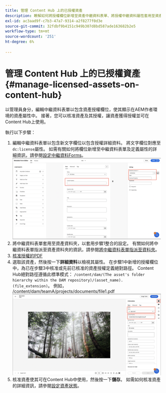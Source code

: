 ```yaml
---
title: 管理 Content Hub 上的已授權資產
description: 瞭解如何將授權欄位新增至資產中繼資料表單、將授權中繼資料屬性套用至資產資料夾，以及核准具有授權的資產以供使用。
exl-id: ac3aad9f-c7b3-47a7-9314-a2f8277f0d3e
source-git-commit: 32fdbf9b4151c949b307d8bd587ade163682b2e5
workflow-type: tm+mt
source-wordcount: '251'
ht-degree: 6%

---
```


# 管理 Content Hub 上的已授權資產 {#manage-licensed-assets-on-content-hub}

以管理員身分，編輯中繼資料表單以包含資產授權欄位，使其顯示在AEM作者環境的資產屬性中。 接著，您可以核准資產及其授權，讓資產獲得授權並可在Content Hub上使用。

執行以下步驟：

1. 編輯中繼資料表單以包含新文字欄位以包含授權詳細資料。 將文字欄位對應至`dc:license`屬性。 如需有關如何將欄位新增至中繼資料表單及定義屬性的詳細資訊，請參閱[設定中繼資料Forms](/help/assets/metadata-assets-view.md#metadata-forms)。
   ![zip解壓縮](/help/assets/assets/metadata-form-edit.png)
1. 將中繼資料表單套用至資產資料夾，以套用步驟1整合的設定。 有關如何將中繼資料表單指派至資產資料夾的資訊，請參閱[將中繼資料表單指派至資料夾](/help/assets/metadata-assets-view.md#metadata-forms)。
1. [核准授權的PDF](/help/assets/manage-organize-assets-view.md#set-asset-status)
1. 選取該資產，然後按一下&#x200B;**詳細資料**&#x200B;以檢視其屬性。 在步驟1中新增的授權欄位中，為已在步驟3中核准或先前已核准的資產授權定義絕對路徑。 Content Hub絕對路徑遵循此標準模式： `/content/dam/(The asset's folder hierarchy within the DAM repository)/(asset_name).(file_extension)`。 例如， /content/dam/teamA/projects/documents/file1.pdf
   ![絕對路徑](/help/assets/assets/absolute-path.png)
1. 核准資產使其可在Content Hub中使用，然後按一下&#x200B;**儲存**。 如需如何核准資產的詳細資訊，請參閱[設定資產狀態](/help/assets/manage-organize-assets-view.md#set-asset-status)。
